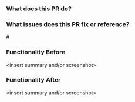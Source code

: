 ### What does this PR do?

### What issues does this PR fix or reference?

#<Insert GitHub Issue>

### Functionality Before

<insert summary and/or screenshot>

### Functionality After

<insert summary and/or screenshot>
